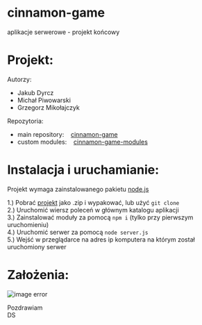 # cinnamon-game
aplikacje serwerowe - projekt końcowy
<br>
# Projekt:
Autorzy:
- Jakub Dyrcz
- Michał Piwowarski
- Grzegorz Mikołajczyk

Repozytoria:
- main repository:    [cinnamon-game](https://github.com/ignis05/cinnamon-game)
- custom modules:    [cinnamon-game-modules](https://github.com/ignis05/cinnamon-game-modules)

# Instalacja i uruchamianie:
Projekt wymaga zainstalowanego pakietu [node.js](https://nodejs.org/en/)

1.) Pobrać [projekt](https://github.com/ignis05/cinnamon-game) jako .zip i wypakować, lub użyć `git clone`<br>
2.) Uruchomić wiersz poleceń w głównym katalogu aplikacji<br>
3.) Zainstalować moduły za pomocą `npm i` (tylko przy pierwszym uruchomieniu)<br>
4.) Uruchomić serwer za pomocą `node server.js`<br>
5.) Wejść w przeglądarce na adres ip komputera na którym został uruchomiony serwer<br>
# Założenia:
![image error](https://i.ibb.co/jJWKwzH/spec-pl.png)


Pozdrawiam<br>
DS
